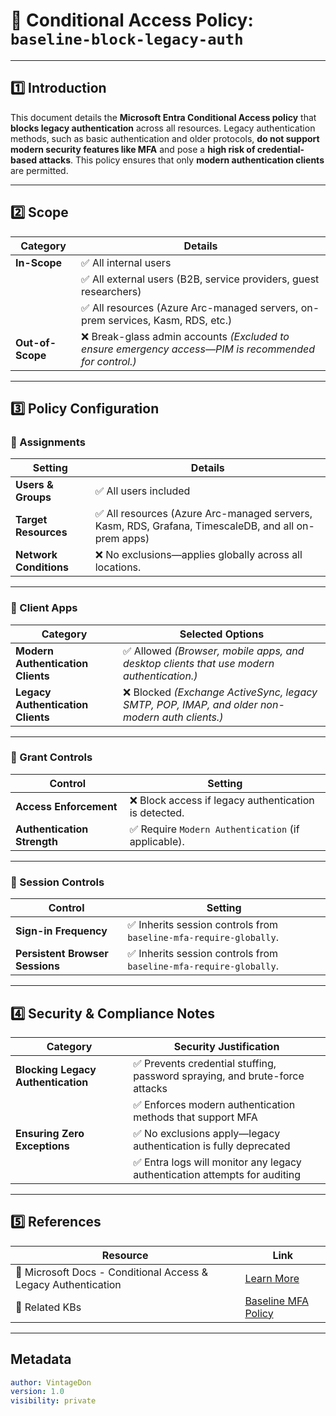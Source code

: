 # **🔐 Conditional Access Policy: `baseline-block-legacy-auth`**  

---

## **1️⃣ Introduction**  

This document details the **Microsoft Entra Conditional Access policy** that **blocks legacy authentication** across all resources. Legacy authentication methods, such as basic authentication and older protocols, **do not support modern security features like MFA** and pose a **high risk of credential-based attacks**. This policy ensures that only **modern authentication clients** are permitted.

---

## **2️⃣ Scope**  

| **Category**  | **Details**  |
|--------------|-------------|
| **In-Scope**  | ✅ All internal users  |
|              | ✅ All external users (B2B, service providers, guest researchers)  |
|              | ✅ All resources (Azure Arc-managed servers, on-prem services, Kasm, RDS, etc.)  |
| **Out-of-Scope**  | ❌ Break-glass admin accounts *(Excluded to ensure emergency access—PIM is recommended for control.)*  |

---

## **3️⃣ Policy Configuration**  

### **🔹 Assignments**  

| **Setting**  | **Details**  |
|-------------|-------------|
| **Users & Groups**  | ✅ All users included  |
| **Target Resources**  | ✅ All resources (Azure Arc-managed servers, Kasm, RDS, Grafana, TimescaleDB, and all on-prem apps)  |
| **Network Conditions**  | ❌ No exclusions—applies globally across all locations. |

---

### **🔹 Client Apps**  

| **Category**  | **Selected Options**  |
|--------------|----------------------|
| **Modern Authentication Clients**  | ✅ Allowed *(Browser, mobile apps, and desktop clients that use modern authentication.)*  |
| **Legacy Authentication Clients**  | ❌ Blocked *(Exchange ActiveSync, legacy SMTP, POP, IMAP, and older non-modern auth clients.)*  |

---

### **🔹 Grant Controls**  

| **Control**  | **Setting**  |
|-------------|-------------|
| **Access Enforcement**  | ❌ Block access if legacy authentication is detected. |
| **Authentication Strength**  | ✅ Require `Modern Authentication` (if applicable). |

---

### **🔹 Session Controls**  

| **Control**  | **Setting**  |
|-------------|-------------|
| **Sign-in Frequency**  | ✅ Inherits session controls from `baseline-mfa-require-globally`. |
| **Persistent Browser Sessions**  | ✅ Inherits session controls from `baseline-mfa-require-globally`. |

---

## **4️⃣ Security & Compliance Notes**  

| **Category**  | **Security Justification**  |
|--------------|-----------------------------|
| **Blocking Legacy Authentication**  | ✅ Prevents credential stuffing, password spraying, and brute-force attacks  |
|                                      | ✅ Enforces modern authentication methods that support MFA  |
| **Ensuring Zero Exceptions**  | ✅ No exclusions apply—legacy authentication is fully deprecated  |
|                                      | ✅ Entra logs will monitor any legacy authentication attempts for auditing  |

---

## **5️⃣ References**  

| **Resource**  | **Link**  |
|--------------|----------|
| 🔗 Microsoft Docs - Conditional Access & Legacy Authentication  | [Learn More](https://learn.microsoft.com/en-us/entra/identity/conditional-access/block-legacy-authentication)  |
| 📜 Related KBs  | [Baseline MFA Policy](baseline-mfa-require-globally.md) |

---

## **Metadata**

```yaml
author: VintageDon
version: 1.0
visibility: private
```
